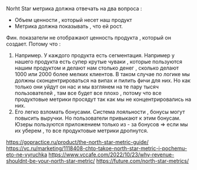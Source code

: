 Norht Star метрика должна отвечать на два вопроса : 

- Объем ценности , который несет наш продукт 
- Метрика должна показывать , что ей рост. 

Фин. показатели не отображают ценность продукта , который он создает. Потому что : 
1) Например. У каждого продукта есть сегментация. Например у нашего продукта есть супер крутые чуваки , которые пользуются нашим продуктом и делают нам столько денег , сколько делают 1000 или 2000 более мелких клиентов. В таком случае по логике мы должны сконцентрироваться на випах и пилить фичи для них. Но как только они уйдут он нас и мы взглянем на те пару тысяч пользователей , там все будет все плохо , потому  что все продуктовые метрики просядут так как мы не концентрировались на них. 
2) Его легко взломать бонусами.  Система лояльности , бонусы могут повысить выручки. Но пользователи привыкают к этим бонусам. Юзеры пользуются приложением только из - за бонусов => если мы их уберем , то все продуктовые метрики дропнутся. 


https://gopractice.ru/product/the-north-star-metric-guide/
https://vc.ru/marketing/1118408-chto-takoe-north-star-metric-i-pochemu-eto-ne-vyruchka
https://www.vccafe.com/2022/10/23/why-revenue-shouldnt-be-your-north-star-metric/
https://future.com/north-star-metrics/

